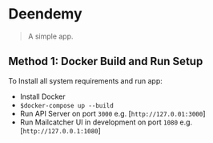 # Deendemy

> A simple app.

## Method 1: Docker Build and Run Setup

To Install all system requirements and run app:

- Install Docker
- ```$docker-compose up --build```
- Run API Server on port `3000` e.g. [`http://127.0.01:3000`]
- Run Mailcatcher UI in development on port `1080` e.g. [`http://127.0.0.1:1080`]
